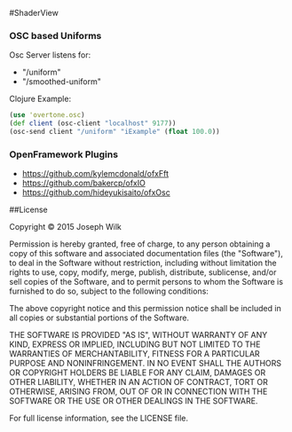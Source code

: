 #ShaderView


### OSC based Uniforms

Osc Server listens for:
* "/uniform" <UniformName> <FloatValue>
* "/smoothed-uniform" <UniformName> <FloatValue>

Clojure Example:

```clojure
(use 'overtone.osc)
(def client (osc-client "localhost" 9177))
(osc-send client "/uniform" "iExample" (float 100.0))
```

### OpenFramework Plugins

* https://github.com/kylemcdonald/ofxFft
* https://github.com/bakercp/ofxIO
* https://github.com/hideyukisaito/ofxOsc

##License

Copyright © 2015 Joseph Wilk

Permission is hereby granted, free of charge, to any person obtaining a copy of this software and associated documentation files (the "Software"), to deal in the Software without restriction, including without limitation the rights to use, copy, modify, merge, publish, distribute, sublicense, and/or sell copies of the Software, and to permit persons to whom the Software is furnished to do so, subject to the following conditions:

The above copyright notice and this permission notice shall be included in all copies or substantial portions of the Software.

THE SOFTWARE IS PROVIDED "AS IS", WITHOUT WARRANTY OF ANY KIND, EXPRESS OR IMPLIED, INCLUDING BUT NOT LIMITED TO THE WARRANTIES OF MERCHANTABILITY, FITNESS FOR A PARTICULAR PURPOSE AND NONINFRINGEMENT. IN NO EVENT SHALL THE AUTHORS OR COPYRIGHT HOLDERS BE LIABLE FOR ANY CLAIM, DAMAGES OR OTHER LIABILITY, WHETHER IN AN ACTION OF CONTRACT, TORT OR OTHERWISE, ARISING FROM, OUT OF OR IN CONNECTION WITH THE SOFTWARE OR THE USE OR OTHER DEALINGS IN THE SOFTWARE.

For full license information, see the LICENSE file.
